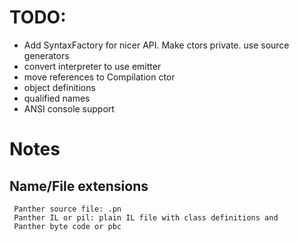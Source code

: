 # TODO:

* Add SyntaxFactory for nicer API. Make ctors private. use source generators
* convert interpreter to use emitter
* move references to Compilation ctor
* object definitions
* qualified names
* ANSI console support
 
 
# Notes
 
## Name/File extensions
 
     Panther source file: .pn
     Panther IL or pil: plain IL file with class definitions and
     Panther byte code or pbc
